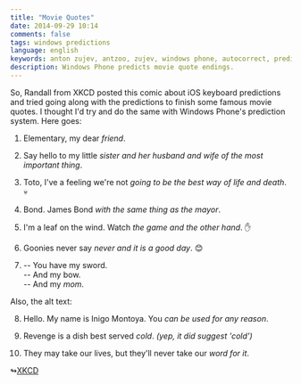 ```yaml
---
title: "Movie Quotes"
date: 2014-09-29 10:14
comments: false
tags: windows predictions
language: english
keywords: anton zujev, antzoo, zujev, windows phone, autocorrect, predictions 
description: Windows Phone predicts movie quote endings.
---
```


So, Randall from XKCD posted this comic about iOS keyboard predictions and tried going along with the predictions to finish some famous movie quotes. I thought I'd try and do the same with Windows Phone's prediction system. Here goes:

1. Elementary, my dear *friend*.

2. Say hello to my little *sister and her husband and wife of the most important thing*.

3. Toto, I've a feeling we're not *going to be the best way of life and death*. 💀

4. Bond. James Bond *with the same thing as the mayor*.

5. I'm a leaf on the wind. Watch *the game and the other hand*. ✋

6. Goonies never say *never and it is a good day*. 😊

7. -- You have my sword.  
-- And my bow.  
-- And my *mom*.

Also, the alt text:

8. Hello. My name is Inigo Montoya. You *can be used for any reason*.

9. Revenge is a dish best served *cold*. *(yep, it did suggest 'cold')*

10. They may take our lives, but they'll never take our *word for it*.

↬[XKCD](https://xkcd.com/1427/)
